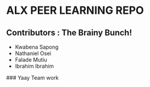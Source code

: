 <h1>ALX PEER LEARNING REPO</h1>
<h2>Contributors : The Brainy Bunch!</h2>
<ul>
<li>Kwabena Sapong</li>
<li>Nathaniel Osei</li>
<li>Falade Mutiu</li>
<li>Ibrahim Ibrahim</li>
</ul>
### Yaay Team work
